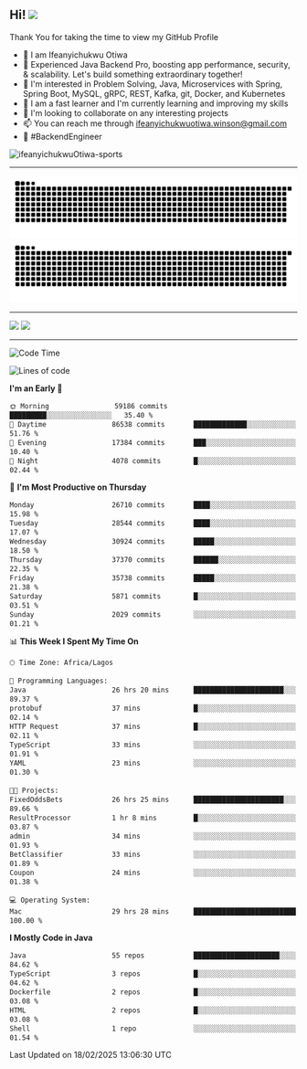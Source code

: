 <!-- BLOG-POST-LIST:START --><!-- BLOG-POST-LIST:END -->

## Hi! <img src="https://media.giphy.com/media/hvRJCLFzcasrR4ia7z/giphy.gif" width="4%"> 

Thank You for taking the time to view my GitHub Profile

- 👋 I am Ifeanyichukwu Otiwa
- 🚀 Experienced Java Backend Pro, boosting app performance, security, & scalability. Let's build something extraordinary together!
- 👀 I'm interested in Problem Solving, Java, Microservices with Spring, Spring Boot, MySQL, gRPC, REST, Kafka, git, Docker, and Kubernetes
- 🌱 I am a fast learner and I'm currently learning and improving my skills
- 💞️ I'm looking to collaborate on any interesting projects
- 📫 You can reach me through ifeanyichukwuotiwa.winson@gmail.com
- 🚀 #BackendEngineer

<p align="left" marginTop="10px"> <img src="https://komarev.com/ghpvc/?username=ifeanyichukwuOtiwa-sports&label=Profile%20views&color=0e75b6&style=for-the-badge" alt="ifeanyichukwuOtiwa-sports" /> </p>

***

<!--🐍📈SNAKEGRAPH / 🌐WEBSITE: https://github.com/Platane/snk -->
![github contribution grid snake animation](https://raw.githubusercontent.com/ifeanyichukwuOtiwa-sports/ifeanyichukwuOtiwa-sports/output/github-contribution-grid-snake-dark.svg#gh-dark-mode-only)![github contribution grid snake animation](https://raw.githubusercontent.com/ifeanyichukwuOtiwa-sports/ifeanyichukwuOtiwa-sports/output/github-contribution-grid-snake.svg#gh-light-mode-only)

***

<p float="left">
  <img float="left" src="https://github-readme-stats.vercel.app/api?username=ifeanyichukwuOtiwa-sports&count_private=true&include_all_commits=true&theme=react&show_icons=true" />
  <img float="right" src="https://github-readme-stats.vercel.app/api/top-langs/?username=ifeanyichukwuOtiwa-sports&layout=compact&show_icons=true&theme=react" /> 
</p>

***



<!--START_SECTION:waka-->
![Code Time](http://img.shields.io/badge/Code%20Time-3%2C478%20hrs%2021%20mins-blue)

![Lines of code](https://img.shields.io/badge/From%20Hello%20World%20I%27ve%20Written-42.3%20million%20lines%20of%20code-blue)

**I'm an Early 🐤** 

```text
🌞 Morning                59186 commits       █████████░░░░░░░░░░░░░░░░   35.40 % 
🌆 Daytime                86538 commits       █████████████░░░░░░░░░░░░   51.76 % 
🌃 Evening                17384 commits       ███░░░░░░░░░░░░░░░░░░░░░░   10.40 % 
🌙 Night                  4078 commits        █░░░░░░░░░░░░░░░░░░░░░░░░   02.44 % 
```
📅 **I'm Most Productive on Thursday** 

```text
Monday                   26710 commits       ████░░░░░░░░░░░░░░░░░░░░░   15.98 % 
Tuesday                  28544 commits       ████░░░░░░░░░░░░░░░░░░░░░   17.07 % 
Wednesday                30924 commits       █████░░░░░░░░░░░░░░░░░░░░   18.50 % 
Thursday                 37370 commits       ██████░░░░░░░░░░░░░░░░░░░   22.35 % 
Friday                   35738 commits       █████░░░░░░░░░░░░░░░░░░░░   21.38 % 
Saturday                 5871 commits        █░░░░░░░░░░░░░░░░░░░░░░░░   03.51 % 
Sunday                   2029 commits        ░░░░░░░░░░░░░░░░░░░░░░░░░   01.21 % 
```


📊 **This Week I Spent My Time On** 

```text
🕑︎ Time Zone: Africa/Lagos

💬 Programming Languages: 
Java                     26 hrs 20 mins      ██████████████████████░░░   89.37 % 
protobuf                 37 mins             █░░░░░░░░░░░░░░░░░░░░░░░░   02.14 % 
HTTP Request             37 mins             █░░░░░░░░░░░░░░░░░░░░░░░░   02.11 % 
TypeScript               33 mins             ░░░░░░░░░░░░░░░░░░░░░░░░░   01.91 % 
YAML                     23 mins             ░░░░░░░░░░░░░░░░░░░░░░░░░   01.30 % 

🐱‍💻 Projects: 
FixedOddsBets            26 hrs 25 mins      ██████████████████████░░░   89.66 % 
ResultProcessor          1 hr 8 mins         █░░░░░░░░░░░░░░░░░░░░░░░░   03.87 % 
admin                    34 mins             ░░░░░░░░░░░░░░░░░░░░░░░░░   01.93 % 
BetClassifier            33 mins             ░░░░░░░░░░░░░░░░░░░░░░░░░   01.89 % 
Coupon                   24 mins             ░░░░░░░░░░░░░░░░░░░░░░░░░   01.38 % 

💻 Operating System: 
Mac                      29 hrs 28 mins      █████████████████████████   100.00 % 
```

**I Mostly Code in Java** 

```text
Java                     55 repos            █████████████████████░░░░   84.62 % 
TypeScript               3 repos             █░░░░░░░░░░░░░░░░░░░░░░░░   04.62 % 
Dockerfile               2 repos             █░░░░░░░░░░░░░░░░░░░░░░░░   03.08 % 
HTML                     2 repos             █░░░░░░░░░░░░░░░░░░░░░░░░   03.08 % 
Shell                    1 repo              ░░░░░░░░░░░░░░░░░░░░░░░░░   01.54 % 
```




 Last Updated on 18/02/2025 13:06:30 UTC
<!--END_SECTION:waka-->

<!--
<p align="center">
![trophy](https://github-profile-trophy.vercel.app/?username=ifeanyichukwuOtiwa-sports&theme=onedark) (https://github.com/ryo-ma/github-profile-trophy)
</p>
-->

<!---
ifeanyi-otiwa/ifeanyi-otiwa is a ✨ special ✨ repository because its `README.md` (this file) appears on your GitHub profile.
You can click the Preview link to take a look at your changes.
--->
